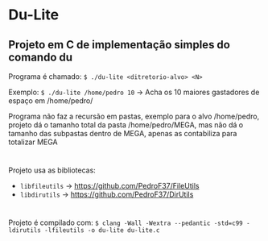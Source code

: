 # Du-Lite
## Projeto em C de implementação simples do comando du

Programa é chamado: `$ ./du-lite <ditretorio-alvo> <N>`

Exemplo: `$ ./du-lite /home/pedro 10` -> Acha os 10 maiores gastadores de espaço em /home/pedro/

Programa não faz a recursão em pastas, exemplo para o alvo /home/pedro, projeto dá o tamanho total da pasta /home/pedro/MEGA, mas não dá o tamanho das subpastas dentro de MEGA, apenas as contabiliza para totalizar MEGA
#
Projeto usa as bibliotecas:
* `libfileutils` -> https://github.com/PedroF37/FileUtils
* `libdirutils` -> https://github.com/PedroF37/DirUtils
#
Projeto é compilado com: `$ clang -Wall -Wextra --pedantic -std=c99 -ldirutils -lfileutils -o du-lite du-lite.c`
